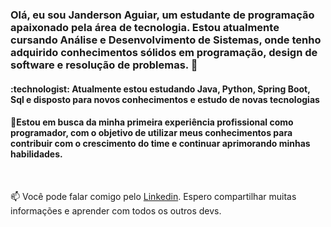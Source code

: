 <h3> Olá, eu sou Janderson Aguiar, um estudante de programação apaixonado pela área de tecnologia. Estou atualmente cursando Análise e Desenvolvimento de Sistemas, onde tenho adquirido conhecimentos sólidos em programação, design de software e resolução de problemas. 👋 </h3>
<h4> :technologist: Atualmente estou estudando Java, Python, Spring Boot, Sql e disposto para novos conhecimentos e estudo de novas tecnologias </h4>
<h4> 🌱Estou em busca da minha primeira experiência profissional como programador, com o objetivo de utilizar meus conhecimentos para contribuir com o crescimento do time e continuar aprimorando minhas habilidades. </h4>
  


</br>

📫 Você pode falar comigo pelo [Linkedin](https://www.linkedin.com/in/janderson-aguiar-106923247/). Espero compartilhar muitas informações e aprender com todos os outros devs.
</br>
 
